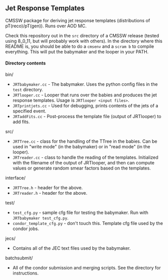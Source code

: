 ## Jet Response Templates

CMSSW package for deriving jet response templates (distributions of pT(reco)/pT(gen)). Runs over AOD MC.

Check this repository out in the `src` directory of a CMSSW release (tested using 8_0_11, but will probably work with others). In the directory where this README is, you should be able to do a `cmsenv` and a `scram b` to compile everything. This will put the babymaker and the looper in your PATH.

#### Directory contents

bin/

* `JRTbabymaker.cc` - The babymaker. Uses the python config files in the `test` directory.
* `JRTlooper.cc` - Looper that runs over the babies and produces the jet response templates. Usage is `JRTlooper <input files>`.
* `JRTprintjets.cc` - Used for debugging, prints contents of the jets of a specified event.
* `JRTaddFits.cc` - Post-process the template file (output of JRTlooper) to add fits.

src/

* `JRTTree.cc` - class for the handling of the TTree in the babies. Can be used in "write mode" (in the babymaker) or in "read mode" (in the looper).
* `JRTreader.cc` - class to handle the reading of the templates. Initialized with the filename of the output of JRTlooper, and then can compute values or generate random smear factors based on the templates.

interface/

* `JRTTree.h` - header for the above.
* `JRTreader.h` - header for the above.

test/

* `test_cfg.py` - sample cfg file for testing the babymaker. Run with `JRTbabymaker test_cfg.py`.
* `condor_template_cfg.py` - don't touch this. Template cfg file used by the condor jobs.

jecs/

* Contains all of the JEC text files used by the babymaker.

batchsubmit/

* All of the condor submission and merging scripts. See the directory for instructions.
